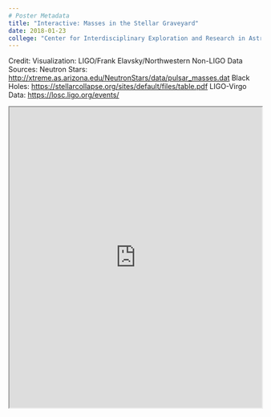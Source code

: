 ```yaml
---
# Poster Metadata
title: "Interactive: Masses in the Stellar Graveyard"
date: 2018-01-23
college: "Center for Interdisciplinary Exploration and Research in Astrophysics"
---
```

Credit: Visualization: LIGO/Frank Elavsky/Northwestern
Non-LIGO Data Sources: Neutron Stars: http://xtreme.as.arizona.edu/NeutronStars/data/pulsar_masses.dat
Black Holes: https://stellarcollapse.org/sites/default/files/table.pdf
LIGO-Virgo Data: https://losc.ligo.org/events/

<iframe src="https://ligo.northwestern.edu/media/mass-plot/index.html" width="100%" height="600"></iframe>
